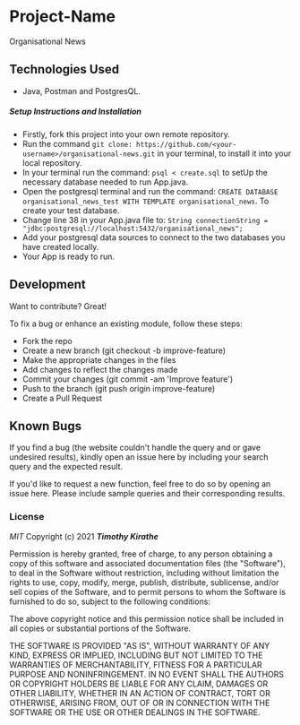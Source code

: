 # Project-Name

Organisational News


## Technologies Used

- Java, Postman and PostgresQL.


##### Setup Instructions and Installation

- Firstly, fork this project into your own remote repository.
- Run the command `git clone: https://github.com/<your-username>/organisational-news.git` in your terminal, to install it into your local repository.
- In your terminal run the command: `psql < create.sql` to setUp the necessary database needed to run App.java.
- Open the postgresql terminal and run the command: `CREATE DATABASE organisational_news_test WITH TEMPLATE organisational_news`. To create your test database.
- Change line 38 in your App.java file to: `String connectionString = "jdbc:postgresql://localhost:5432/organisational_news";`
- Add your postgresql data sources to connect to the two databases you have created locally.
- Your App is ready to run.


## Development

Want to contribute? Great!

To fix a bug or enhance an existing module, follow these steps:
- Fork the repo
- Create a new branch (git checkout -b improve-feature)
- Make the appropriate changes in the files
- Add changes to reflect the changes made
- Commit your changes (git commit -am 'Improve feature')
- Push to the branch (git push origin improve-feature)
- Create a Pull Request


## Known Bugs

If you find a bug (the website couldn't handle the query and or gave undesired results), kindly open an issue here by including your search query and the expected result.

If you'd like to request a new function, feel free to do so by opening an issue here. Please include sample queries and their corresponding results.


### License

*MIT*
Copyright (c) 2021 ***Timothy Kirathe***

Permission is hereby granted, free of charge, to any person obtaining a copy of this software and associated documentation files (the "Software"), to deal in the Software without restriction, including without limitation the rights to use, copy, modify, merge, publish, distribute, sublicense, and/or sell copies of the Software, and to permit persons to whom the Software is furnished to do so, subject to the following conditions:

The above copyright notice and this permission notice shall be included in all copies or substantial portions of the Software.

THE SOFTWARE IS PROVIDED "AS IS", WITHOUT WARRANTY OF ANY KIND, EXPRESS OR IMPLIED, INCLUDING BUT NOT LIMITED TO THE WARRANTIES OF MERCHANTABILITY, FITNESS FOR A PARTICULAR PURPOSE AND NONINFRINGEMENT. IN NO EVENT SHALL THE AUTHORS OR COPYRIGHT HOLDERS BE LIABLE FOR ANY CLAIM, DAMAGES OR OTHER LIABILITY, WHETHER IN AN ACTION OF CONTRACT, TORT OR OTHERWISE, ARISING FROM, OUT OF OR IN CONNECTION WITH THE SOFTWARE OR THE USE OR OTHER DEALINGS IN THE SOFTWARE.